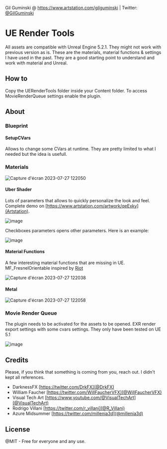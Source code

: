Gil Guminski @ <a href="https://www.artstation.com/gilguminski" target="_blank">https://www.artstation.com/gilguminski</a> | Twitter: <a href="https://twitter.com/GilGuminski" target="_blank">@GilGuminski</a>

# UE Render Tools

All assets are compatible with Unreal Engine 5.2.1. They might not work with previous version as is.
These are the materials, material functions & settings I have used in the past.
They are a good starting point to understand and work with material and Unreal.

## How to

Copy the UERenderTools folder inside your Content folder.
To access MovieRenderQueue settings enable the plugin.

## About

### Blueprint

#### SetupCVars

Allows to change some CVars at runtime. They are pretty limited to what I needed but the idea is usefull.

### Materials

![Capture d'écran 2023-07-27 122050](https://github.com/Gil-1/UERenderTools/assets/11734754/c485f3a2-5bee-4be4-a380-beb7adee115f)

#### Uber Shader

Lots of parameters that allows to quickly personalize the look and feel.
Complete demo on [https://www.artstation.com/artwork/qeExky](Artstation).

![image](https://github.com/Gil-1/UERenderTools/assets/11734754/bafa3a8c-aaa2-4c68-9965-b6af1b684bda)

Checkboxes parameters opens other parameters. Here is an example:

![image](https://github.com/Gil-1/UERenderTools/assets/11734754/7ef9960c-05f1-421b-910e-8da08f3a21f0)

#### Material Functions

A few interesting material functions that are missing in UE.
MF_FresnelOrientable inspired by [Riot](https://technology.riotgames.com/news/valorant-shaders-and-gameplay-clarity)

![Capture d'écran 2023-07-27 122038](https://github.com/Gil-1/UERenderTools/assets/11734754/f28e224e-2021-4549-8678-86606a68717f)

#### Metal

![Capture d'écran 2023-07-27 122058](https://github.com/Gil-1/UERenderTools/assets/11734754/0ccc7208-c10d-4585-8e38-70a15065d5aa)

### Movie Render Queue

The plugin needs to be activated for the assets to be opened.
EXR render export settings with some cvars settings.
They only have been tested on UE 5.1

![image](https://github.com/Gil-1/UERenderTools/assets/11734754/0dcf765f-c675-417e-9409-3d9553d7173c)


## Credits

Please, if you think that something is coming from you, reach out.
I didn't kept all references.

- DarknessFX [https://twitter.com/DrkFX](@DrkFX)
- William Faucher [https://twitter.com/WillFaucherVFX](@WillFaucherVFX)
- Visual Tech Art [https://www.youtube.com/@VisualTechArt](@VisualTechArt)
- Rodrigo Villani [https://twitter.com/r_villani](@R_Villani)
- Azure Midsummer [https://twitter.com/millenia3d](@millenia3d)

## License

@MIT - Free for everyone and any use.
